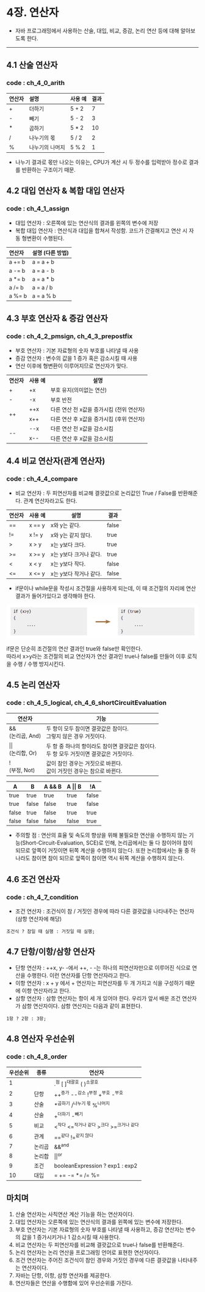 # 4장. 연산자
- 자바 프로그래밍에서 사용하는 산술, 대입, 비교, 증감, 논리 연산 등에 대해 알아보도록 한다.
***
## 4.1 산술 연산자
### code : ch_4_0_arith
| 연산자 | 설명       | 사용 예  | 결과 |
|:----|:---------|-------|----|
| +   | 더하기      | 5 + 2 | 7  |
| -   | 빼기       | 5 - 2 | 3  |
| *   | 곱하기      | 5 * 2 | 10 |
| /   | 나누기의 몫   | 5 / 2 | 2  |
| %   | 나누기의 나머지 | 5 % 2 | 1  |
- 나누기 결과로 몫만 나오는 이유는, CPU가 계산 시 두 정수를 입력받아 정수로 결과를 반환하는 구조이기 때문.

## 4.2 대입 연산자 & 복합 대입 연산자
### code : ch_4_1_assign
- 대입 연산자 : 오른쪽에 있는 연산식의 결과를 왼쪽의 변수에 저장
- 복합 대입 연산자 : 연산식과 대입을 합쳐서 작성함. 코드가 간결해지고 연산 시 자동 형변환이 수행된다.
  
| 연산자    | 설명 (다른 방법) |
|:-------|:-----------|
| a += b | a = a + b  |
| a -= b | a = a - b  |
| a *= b | a = a * b  |
| a /= b | a = a / b  |
| a %= b | a = a % b  |

## 4.3 부호 연산자 & 증감 연산자
### code : ch_4_2_pmsign, ch_4_3_prepostfix
- 부호 연산자 : 기본 자료형의 숫자 부호를 나타낼 때 사용
- 증감 연산자 : 변수의 값을 1 증가 혹은 감소시킬 때 사용
- 연산 이후에 형변환이 이루어지므로 연산자가 맞다.
<table>
    <tr>
        <th>연산자</th>
        <th>사용 예</th>
        <th>설명</th>
    </tr>
    <tr>
        <td>+</td>
        <td>+x</td>
        <td>부호 유지(의미없는 연산)</td>
    </tr>
    <tr>
        <td>-</td>
        <td>-x</td>
        <td>부호 반전</td>
    </tr>
    <tr>
        <td rowspan="2">++</td>
        <td>++x</td>
        <td>다른 연산 전 x값을 증가시킴 (전위 연산자)</td>
    </tr>
    <tr>
        <td>x++</td>
        <td>다른 연산 후 x값을 증가시킴 (후위 연산자)</td>
    </tr>
    <tr>
        <td rowspan="2">--</td>
        <td>--x</td>
        <td>다른 연산 전 x값을 감소시킴</td>
    </tr>
    <tr>
        <td>x--</td>
        <td>다른 연산 후 x값을 감소시킴</td>
    </tr>
</table>

## 4.4 비교 연산자(관계 연산자)
### code : ch_4_4_compare
- 비교 연산자 : 두 피연산자를 비교해 결괏값으로 논리값인 True / False를 반환해준다. 관계 연산자라고도 한다.
  
| 연산자 | 사용 예   | 설명             | 결과    |
|:----|:-------|----------------|-------|
| ==  | x == y | x와 y는 같다.      | false |
| !=  | x != y | x와 y는 같지 않다.   | true  |
| \>  | x > y  | x는 y보다 크다.     | true  |
| \>= | x >= y | x는 y보다 크거나 같다. | true  |
| <   | x < y  | x는 y보다 작다.     | false |
| <=  | x <= y | x는 y보다 작거나 같다. | false |

- if문이나 while문을 작성시 조건절을 사용하게 되는데, 이 때 조건절의 자리에 연산 결과가 들어가있다고 생각해야 한다.

![img.png](img.png)

if문은 단순히 조건절의 연산 결과인 true와 false만 확인한다.
<br>따라서 x>y라는 조건절의 비교 연산자가 연산 결과인 true나 false를 만들어 이후 로직을 수행 / 수행 방지시킨다.

## 4.5 논리 연산자
### code : ch_4_5_logical, ch_4_6_shortCircuitEvaluation
| 연산자                 | 기능                                       |
|---------------------|------------------------------------------|
| && <br> (논리곱, And)  | 두 항이 모두 참이면 결괏값은 참이다. <br> 그렇지 않은 경우 거짓이다. |
| \|\| <br> (논리합, Or) | 두 항 중 하나의 항이라도 참이면 결괏값은 참이다. <br> 두 항 모두 거짓이면 결괏값은 거짓이다. |
| ! <br> (부정, Not)    | 값이 참인 경우는 거짓으로 바뀐다. <br> 값이 거짓인 경우는 참으로 바뀐다. |

| A | B     | A && B | A \|\| B | !A    |
|-|-------|-|-|-------|
| true | true  | true | true | false |
| true | false | false | true | false |
| false | true  | false | true | true  |
| false | false  | false | false | true  |

- 주의할 점 : 연산의 효율 및 속도의 향상을 위해 불필요한 연산을 수행하지 않는 기능(Short-Circuit-Evaluation, SCE)로 인해,
논리곱에서는 둘 다 참이어야 참이 되므로 앞쪽이 거짓이면 뒤쪽 계산을 수행하지 않는다.
또한 논리합에서는 둘 중 하나라도 참이면 참이 되므로 앞쪽이 참이면 역시 뒤쪽 계산을 수행하지 않는다.

## 4.6 조건 연산자
### code : ch_4_7_condition
- 조건 연산자 : 조건식이 참 / 거짓인 경우에 따라 다른 결괏값을 나타내주는 연산자 (삼항 연산자에 해당)
```
조건식 ? 참일 때 실행 : 거짓일 때 실행;
```

## 4.7 단항/이항/삼항 연산자
- 단항 연산자 : ++x, y- -에서 ++, - -는 하나의 피연산자만으로 이루어진 식으로 연산을 수행한다. 이런 연산자를 단항 연산자라고 한다.
- 이항 연산자 : x + y 에서 + 연산자는 피연산자를 두 개 가지고 식을 구성하기 때문에 이항 연산자라고 한다.
- 삼항 연산자 : 삼항 연산자는 항이 세 개 있어야 한다. 우리가 앞서 배운 조건 연산자가 삼항
연산자이다. 삼항 연산자는 다음과 같이 표현한다.
```
1항 ? 2항 : 3항;
```

## 4.8 연산자 우선순위
### code : ch_4_8_order
| 우선순위 | 종류 | 연산자                                                                          |
|-----|----|------------------------------------------------------------------------------|
| 1   |    | .<sup>점</sup> [ ]<sup>대괄호</sup> ( )<sup>소괄호</sup>                            |
| 2   | 단항 | ++<sup>증가</sup> --<sup>감소</sup> !<sup>부정</sup> +<sup>부호</sup> -<sup>부호</sup> |
| 3   | 산술 | *<sup>곱하기</sup> /<sup>나누기 몫</sup> %<sup>나머지</sup>                            |
| 4   | 산술 | +<sup>더하기</sup> -<sup>빼기</sup>                                               |
| 5   | 비교 | <<sup>작다</sup> <=<sup>작거나 같다</sup> ><sup>크다</sup> >=<sup>크거나 같다</sup>        |
| 6   | 관계 | ==<sup>같다</sup> !=<sup>같지 않다</sup> |
| 7   | 논리곱 | &&<sup>and</sup> |
| 8   | 논리합 | \|\|<sup>or</sup> |
| 9   | 조건 | booleanExpression ? exp1 : exp2 |
| 10  | 대입 | = += -= *= /= %= |

## 마치며
1. 산술 연산자는 사칙연산 계산 기능을 하는 연산자이다.
2. 대입 연산자는 오른쪽에 있는 연산식의 결과를 왼쪽에 있는 변수에 저장한다.
3. 부호 연산자는 기본 자료형의 숫자 부호를 나타낼 때 사용하고, 증감 연산자는 변수의 값을 1
증가시키거나 1 감소시킬 때 사용한다.
4. 비교 연산자는 두 피연산자를 비교해 결괏값으로 true나 false를 반환해준다.
5. 논리 연산자는 논리 연산을 프로그래밍 언어로 표현한 연산자이다.
6. 조건 연산자는 주어진 조건식이 참인 경우와 거짓인 경우에 다른 결괏값을 나타내주는 연산자이다.
7. 자바는 단항, 이항, 삼항 연산자를 제공한다.
8. 연산자들은 연산을 수행함에 있어 우선순위를 가진다.